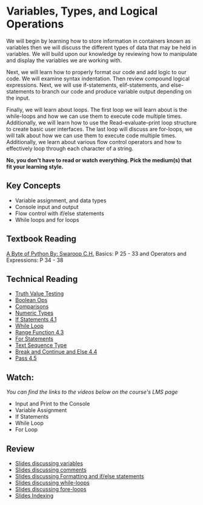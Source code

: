# Variables, Types, and Logical Operations

We will begin by learning how to store information in containers known as
variables then we will discuss the different types of data that may be held in
variables. We will build upon our knowledge by reviewing how to manipulate and
display the variables we are working with.

Next, we will learn how to properly format our code and add logic to our code. We
will examine syntax indentation. Then review compound logical expressions.
Next, we will use if-statements, elif-statements, and else-statements to
branch our code and produce variable output depending on the input.

Finally, we will learn about loops. The first loop we will learn about is the
while-loops and how we can use them to execute code multiple times.
Additionally, we will learn how to use the Read–evaluate–print loop structure to
create basic user interfaces. The last loop will discuss are for-loops, we
will talk about how we can use them to execute code multiple times.
Additionally, we learn about various flow control operators and how to
effectively loop through each
character of a string.    

**No, you don't have to read or watch everything. Pick the medium(s) that fit
your learning style.**

## Key Concepts

- Variable assignment, and data types
- Console input and output
- Flow control with if/else statements
- While loops and for loops

## Textbook Reading

[A Byte of Python By: Swaroop C.H.](https://open.umn.edu/opentextbooks/textbooks/a-byte-of-python) Basics: P 25 - 33
and Operators and Expressions: P 34 - 38

## Technical Reading

- [Truth Value Testing](https://docs.python.org/3/library/stdtypes.html#truth-value-testing) 
- [Boolean Ops](https://docs.python.org/3/library/stdtypes.html#boolean-operations-and-or-not)
- [Comparisons](https://docs.python.org/3/library/stdtypes.html#comparisons)
- [Numeric Types](https://docs.python.org/3/library/stdtypes.html#numeric-types-int-float-complex)
- [If Statements 4.1](https://docs.python.org/3/tutorial/controlflow.html#if-statements)
- [While Loop](https://wiki.python.org/moin/WhileLoop)
- [Range Function 4.3](https://docs.python.org/3/tutorial/controlflow.html#the-range-function)
- [For Statements](https://wiki.python.org/moin/ForLoop) 
- [Text Sequence Type](https://docs.python.org/3/library/stdtypes.html#text-sequence-type-str)
- [Break and Continue and Else 4.4](https://docs.python.org/3/tutorial/controlflow.html#break-and-continue-statements-and-else-clauses-on-loops)
- [Pass 4.5](https://docs.python.org/3/tutorial/controlflow.html#pass-statements) 
  
## Watch:

*You can find the links to the videos below on the course's LMS page*

- Input and Print to the Console 
- Variable Assignment 
- If Statements 
- While Loop 
- For Loop 

## Review

- [Slides discussing variables](https://docs.google.com/presentation/d/1IgQqtiNDciY9Gjq3nmxchwS0OEJoPinDbbglX4laHmQ/edit?usp=sharing)
- [Slides discussing comments](https://docs.google.com/presentation/d/17aG8DyEcXIib7mD8mtfo1jQl65NOTjaK8Cu4um4pzrE/edit?usp=sharing)
- [Slides discussing Formatting and if/else statements](https://docs.google.com/presentation/d/1ImHerq0MdGd3E6DLPHCDlcblKnclflsnIES7YVsW-nI/edit?usp=sharing)
- [Slides discussing while-loops](https://docs.google.com/presentation/d/1S4h8kPw3bnpPE_tE8wJVuz52wwf9Swxk_bY8CezyX8s/edit?usp=sharing)
- [Slides discussing fore-loops](https://docs.google.com/presentation/d/1HZDMdgB7LVsR9B1jmAkP6YrnZw2vkeV_5Qe_yulDr94/edit?usp=sharing)
- [Slides Indexing](https://docs.google.com/presentation/d/19-jPTDO8i7sk281B6rpdO7JCtTOrwvZzzhj2s3G14pg/edit?usp=sharing) 
  